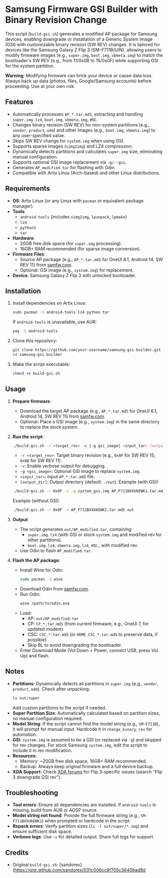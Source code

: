 # Samsung Firmware GSI Builder with Binary Revision Change

This script (`build-gsi.sh`) generates a modified AP package for Samsung devices, enabling downgrade or installation of a Generic System Image (GSI) with customizable binary revision (SW REV) changes. It is tailored for devices like the Samsung Galaxy Z Flip 3 (SM-F711B/U/N), allowing users to modify firmware images (e.g., `super.img`, `boot.img`, `vbmeta.img`) to match the bootloader's SW REV (e.g., from 11/0x0B to 15/0x0F) while supporting GSI for the system partition.

**Warning**: Modifying firmware can brick your device or cause data loss. Always back up data (photos, files, Google/Samsung accounts) before proceeding. Use at your own risk.

## Features
- Automatically processes `AP_*.tar.md5`, extracting and handling `super.img.lz4`, `boot.img`, `vbmeta.img`, etc.
- Changes binary revision (SW REV) for non-system partitions (e.g., `vendor`, `product`, `odm`) and other images (e.g., `boot.img`, `vbmeta.img`) to any user-specified value.
- Skips SW REV change for `system.img` when using GSI.
- Supports sparse images (`simg2img`) and LZ4 compression.
- Dynamically detects partitions and calculates `super.img` size, eliminating manual configuration.
- Supports optional GSI image replacement via `-g/--gsi`.
- Generates `AP_modified.tar` for flashing with Odin.
- Compatible with Artix Linux (Arch-based) and other Linux distributions.

## Requirements
- **OS**: Artix Linux (or any Linux with `pacman` or equivalent package manager).
- **Tools**:
  - `android-tools` (includes `simg2img`, `lpunpack`, `lpmake`)
  - `lz4`
  - `python3`
  - `tar`
- **Hardware**:
  - 20GB free disk space (for `super.img` processing).
  - 16GB+ RAM recommended (for sparse image conversion).
- **Firmware Files**:
  - Source AP package (e.g., `AP_*.tar.md5` for OneUI 6.1, Android 14, SW REV 11) from [samfw.com](https://samfw.com/firmware/SM-F711B).
  - Optional: GSI image (e.g., `system.img`) for replacement.
- **Device**: Samsung Galaxy Z Flip 3 with unlocked bootloader.

## Installation
1. Install dependencies on Artix Linux:
   ```bash
   sudo pacman -S android-tools lz4 python tar
   ```
   If `android-tools` is unavailable, use AUR:
   ```bash
   yay -S android-tools
   ```
2. Clone this repository:
   ```bash
   git clone https://github.com/your-username/samsung-gsi-builder.git
   cd samsung-gsi-builder
   ```
3. Make the script executable:
   ```bash
   chmod +x build-gsi.sh
   ```

## Usage
1. **Prepare firmware**:
   - Download the target AP package (e.g., `AP_*.tar.md5` for OneUI 6.1, Android 14, SW REV 11) from [samfw.com](https://samfw.com/firmware/SM-F711B).
   - Optional: Place a GSI image (e.g., `system.img`) in the same directory to replace the stock system.

2. **Run the script**:
   ```bash
   ./build-gsi.sh -r <target_rev> -v [-g gsi_image] <input_tar> [output_dir]
   ```
   - `-r <target_rev>`: Target binary revision (e.g., `0x0F` for SW REV 15, `0x0B` for SW REV 11).
   - `-v`: Enable verbose output for debugging.
   - `-g <gsi_image>`: Optional GSI image to replace `system.img`.
   - `<input_tar>`: Input `AP_*.tar.md5` file.
   - `[output_dir]`: Output directory (default: `./out`).
   Example (with GSI):
   ```bash
   ./build-gsi.sh -r 0x0F -v -g system_gsi.img AP_F711BXXU6EWK1.tar.md5 out
   ```
   Example (without GSI):
   ```bash
   ./build-gsi.sh -r 0x0F -v AP_F711BXXU6EWK1.tar.md5 out
   ```

3. **Output**:
   - The script generates `out/AP_modified.tar`, containing:
     - `super.img.lz4` (with GSI or stock `system.img` and modified rev for other partitions).
     - `boot.img.lz4`, `vbmeta.img.lz4`, etc., with modified rev.
   - Use Odin to flash `AP_modified.tar`.

4. **Flash the AP package**:
   - Install Wine for Odin:
     ```bash
     sudo pacman -S wine
     ```
   - Download Odin from [samfw.com](https://samfw.com).
   - Run Odin:
     ```bash
     wine /path/to/odin.exe
     ```
   - Load:
     - AP: `out/AP_modified.tar`
     - CP: `CP_*.tar.md5` (from current firmware, e.g., OneUI 7, for updated modem)
     - CSC: `CSC_*.tar.md5` (or `HOME_CSC_*.tar.md5` to preserve data, if possible)
     - Skip BL to avoid downgrading the bootloader.
   - Enter Download Mode (Vol Down + Power, connect USB, press Vol Up) and flash.

## Notes
- **Partitions**: Dynamically detects all partitions in `super.img` (e.g., `vendor`, `product`, `odm`). Check after unpacking:
  ```bash
  ls out/super
  ```
  Add custom partitions to the script if needed.
- **Super Partition Size**: Automatically calculated based on partition sizes, no manual configuration required.
- **Model String**: If the script cannot find the model string (e.g., `SM-F711B`), it will prompt for manual input. Hardcode it in `change_binary_rev` for automation.
- **GSI**: `system.img` is assumed to be a GSI (or replaced via `-g`) and skipped for rev changes. For stock Samsung `system.img`, edit the script to include it in rev modification.
- **Resources**:
  - Memory: ~20GB free disk space, 16GB+ RAM recommended.
  - Backup: Always keep original firmware and a full device backup.
- **XDA Support**: Check [XDA forums](https://xdaforums.com) for Flip 3-specific issues (search "Flip 3 downgrade GSI rev").

## Troubleshooting
- **Tool errors**: Ensure all dependencies are installed. If `android-tools` is missing, build from AUR or AOSP source.
- **Model string not found**: Provide the full firmware string (e.g., `SM-F711BXXU6EWK1`) when prompted or hardcode in the script.
- **Repack errors**: Verify partition sizes (`ls -l out/super/*.img`) and ensure sufficient disk space.
- **Verbose logs**: Use `-v` for detailed output. Share full logs for support.

## Credits
- Original `build-gsi.sh`: [sandorex](https://gist.github.com/sandorex/031c006cc9f705c3640bad8d
